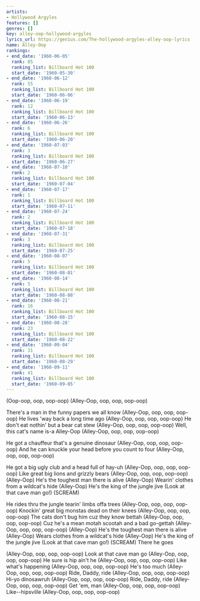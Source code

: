 ```yaml
---
artists:
- Hollywood Argyles
features: []
genres: []
key: alley-oop-hollywood-argyles
lyrics_url: https://genius.com/The-hollywood-argyles-alley-oop-lyrics
name: Alley-Oop
rankings:
- end_date: '1960-06-05'
  rank: 85
  ranking_list: Billboard Hot 100
  start_date: '1960-05-30'
- end_date: '1960-06-12'
  rank: 55
  ranking_list: Billboard Hot 100
  start_date: '1960-06-06'
- end_date: '1960-06-19'
  rank: 12
  ranking_list: Billboard Hot 100
  start_date: '1960-06-13'
- end_date: '1960-06-26'
  rank: 6
  ranking_list: Billboard Hot 100
  start_date: '1960-06-20'
- end_date: '1960-07-03'
  rank: 3
  ranking_list: Billboard Hot 100
  start_date: '1960-06-27'
- end_date: '1960-07-10'
  rank: 2
  ranking_list: Billboard Hot 100
  start_date: '1960-07-04'
- end_date: '1960-07-17'
  rank: 1
  ranking_list: Billboard Hot 100
  start_date: '1960-07-11'
- end_date: '1960-07-24'
  rank: 2
  ranking_list: Billboard Hot 100
  start_date: '1960-07-18'
- end_date: '1960-07-31'
  rank: 3
  ranking_list: Billboard Hot 100
  start_date: '1960-07-25'
- end_date: '1960-08-07'
  rank: 5
  ranking_list: Billboard Hot 100
  start_date: '1960-08-01'
- end_date: '1960-08-14'
  rank: 5
  ranking_list: Billboard Hot 100
  start_date: '1960-08-08'
- end_date: '1960-08-21'
  rank: 16
  ranking_list: Billboard Hot 100
  start_date: '1960-08-15'
- end_date: '1960-08-28'
  rank: 23
  ranking_list: Billboard Hot 100
  start_date: '1960-08-22'
- end_date: '1960-09-04'
  rank: 31
  ranking_list: Billboard Hot 100
  start_date: '1960-08-29'
- end_date: '1960-09-11'
  rank: 41
  ranking_list: Billboard Hot 100
  start_date: '1960-09-05'
---
```

(Oop-oop, oop, oop-oop)
(Alley-Oop, oop, oop, oop-oop)


There's a man in the funny papers we all know
(Alley-Oop, oop, oop, oop-oop)
He lives 'way back a long time ago
(Alley-Oop, oop, oop, oop-oop)
He don't eat nothin' but a bear cat stew
(Alley-Oop, oop, oop, oop-oop)
Well, this cat's name is-a Alley-Oop
(Alley-Oop, oop, oop, oop-oop)

He got a chauffeur that's a genuine dinosaur
(Alley-Oop, oop, oop, oop-oop)
And he can knuckle your head before you count to four
(Alley-Oop, oop, oop, oop-oop)

He got a big ugly club and a head full of hay-uh
(Alley-Oop, oop, oop, oop-oop)
Like great big lions and grizzly bears
(Alley-Oop, oop, oop, oop-oop)
(Alley-Oop) He's the toughest man there is alive
(Alley-Oop) Wearin' clothes from a wildcat's hide
(Alley-Oop) He's the king of the jungle jive
(Look at that cave man go!) (SCREAM)

He rides thru the jungle tearin' limbs offa trees
(Alley-Oop, oop, oop, oop-oop)
Knockin' great big monstas dead on their knees
(Alley-Oop, oop, oop, oop-oop)
The cats don't bug him cuz they know bettah
(Alley-Oop, oop, oop, oop-oop)
Cuz he's a mean motah scootah and a bad go-gettah
(Alley-Oop, oop, oop, oop-oop)
(Alley-Oop) He's the toughest man there is alive
(Alley-Oop) Wears clothes from a wildcat's hide
(Alley-Oop) He's the king of the jungle jive
(Look at that cave man go!) (SCREAM)
There he goes

(Alley-Oop, oop, oop, oop-oop)
Look at that cave man go
(Alley-Oop, oop, oop, oop-oop)
He sure is hip ain't he
(Alley-Oop, oop, oop, oop-oop)
Like what's happening
(Alley-Oop, oop, oop, oop-oop)
He's too much
(Alley-Oop, oop, oop, oop-oop)
Ride, Daddy, ride
(Alley-Oop, oop, oop, oop-oop)
Hi-yo dinosawruh
(Alley-Oop, oop, oop, oop-oop)
Ride, Daddy, ride
(Alley-Oop, oop, oop, oop-oop)
Get 'em, man
(Alley-Oop, oop, oop, oop-oop)
Like--hipsville
(Alley-Oop, oop, oop, oop-oop)
